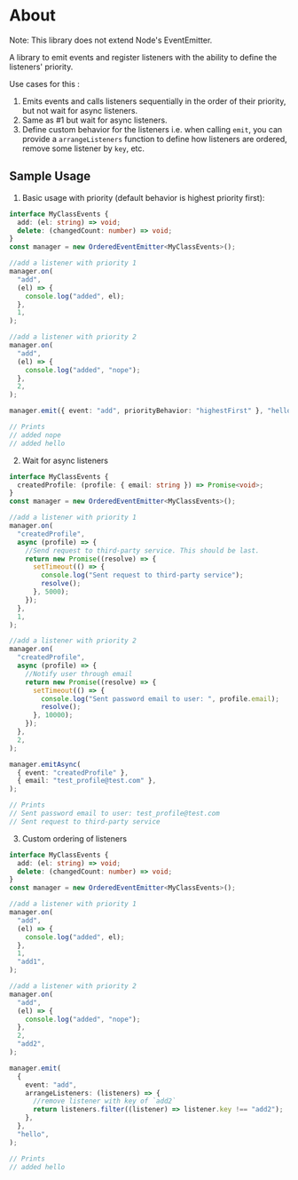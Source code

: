 # About

Note: This library does not extend Node's EventEmitter.

A library to emit events and register listeners with the ability to define the listeners' priority.

Use cases for this :

1.  Emits events and calls listeners sequentially in the order of their priority, but not wait for async listeners.
2.  Same as #1 but wait for async listeners.
3.  Define custom behavior for the listeners i.e. when calling `emit`, you can provide a `arrangeListeners` function to define how listeners are ordered, remove some listener by `key`, etc.

## Sample Usage

1. Basic usage with priority (default behavior is highest priority first):

```ts
interface MyClassEvents {
  add: (el: string) => void;
  delete: (changedCount: number) => void;
}
const manager = new OrderedEventEmitter<MyClassEvents>();

//add a listener with priority 1
manager.on(
  "add",
  (el) => {
    console.log("added", el);
  },
  1,
);

//add a listener with priority 2
manager.on(
  "add",
  (el) => {
    console.log("added", "nope");
  },
  2,
);

manager.emit({ event: "add", priorityBehavior: "highestFirst" }, "hello");

// Prints
// added nope
// added hello
```

2. Wait for async listeners

```ts
interface MyClassEvents {
  createdProfile: (profile: { email: string }) => Promise<void>;
}
const manager = new OrderedEventEmitter<MyClassEvents>();

//add a listener with priority 1
manager.on(
  "createdProfile",
  async (profile) => {
    //Send request to third-party service. This should be last.
    return new Promise((resolve) => {
      setTimeout(() => {
        console.log("Sent request to third-party service");
        resolve();
      }, 5000);
    });
  },
  1,
);

//add a listener with priority 2
manager.on(
  "createdProfile",
  async (profile) => {
    //Notify user through email
    return new Promise((resolve) => {
      setTimeout(() => {
        console.log("Sent password email to user: ", profile.email);
        resolve();
      }, 10000);
    });
  },
  2,
);

manager.emitAsync(
  { event: "createdProfile" },
  { email: "test_profile@test.com" },
);

// Prints
// Sent password email to user: test_profile@test.com
// Sent request to third-party service
```

3. Custom ordering of listeners

```ts
interface MyClassEvents {
  add: (el: string) => void;
  delete: (changedCount: number) => void;
}
const manager = new OrderedEventEmitter<MyClassEvents>();

//add a listener with priority 1
manager.on(
  "add",
  (el) => {
    console.log("added", el);
  },
  1,
  "add1",
);

//add a listener with priority 2
manager.on(
  "add",
  (el) => {
    console.log("added", "nope");
  },
  2,
  "add2",
);

manager.emit(
  {
    event: "add",
    arrangeListeners: (listeners) => {
      //remove listener with key of `add2`
      return listeners.filter((listener) => listener.key !== "add2");
    },
  },
  "hello",
);

// Prints
// added hello
```
